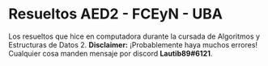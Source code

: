 # Resueltos AED2 - FCEyN - UBA
Los resueltos que hice en computadora durante la cursada de Algoritmos y Estructuras de Datos 2.
**Disclaimer:** ¡Probablemente haya muchos errores! 
Cualquier cosa manden mensaje por discord **Lautib89#6121**.
